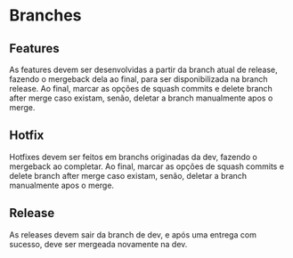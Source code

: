 # Branches

## Features

As features devem ser desenvolvidas a partir da branch atual de release, fazendo o mergeback dela ao final, para ser disponibilizada na branch release. Ao final, marcar as opções de squash commits e delete branch after merge caso existam, senão, deletar a branch manualmente apos o merge.

## Hotfix
Hotfixes devem ser feitos em branchs originadas da dev, fazendo o mergeback ao completar. Ao final, marcar as opções de squash commits e delete branch after merge caso existam, senão, deletar a branch manualmente apos o merge.

## Release
As releases devem sair da branch de dev, e após uma entrega com sucesso, deve ser mergeada novamente na dev.